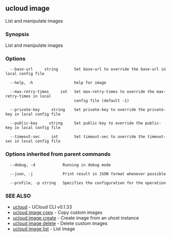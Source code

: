 ## ucloud image

List and manipulate images

### Synopsis

List and manipulate images

### Options

```
  --base-url     string       Set base-url to override the base-url in local config file 

  --help, -h                  help for image 

  --max-retry-times     int   Set max-retry-times to override the max-retry-times in local
                              config file (default -1) 

  --private-key     string    Set private-key to override the private-key in local config file 

  --public-key     string     Set public-key to override the public-key in local config file 

  --timeout-sec     int       Set timeout-sec to override the timeout-sec in local config file 

```

### Options inherited from parent commands

```
  --debug, -d            Running in debug mode 

  --json, -j             Print result in JSON format whenever possible 

  --profile, -p string   Specifies the configuration for the operation 

```

### SEE ALSO

* [ucloud](cli/cmd/ucloud)	 - UCloud CLI v0.1.33
* [ucloud image copy](cli/cmd/ucloud/image/copy)	 - Copy custom images
* [ucloud image create](cli/cmd/ucloud/image/create)	 - Create image from an uhost instance
* [ucloud image delete](cli/cmd/ucloud/image/delete)	 - Delete custom images
* [ucloud image list](cli/cmd/ucloud/image/list)	 - List image

